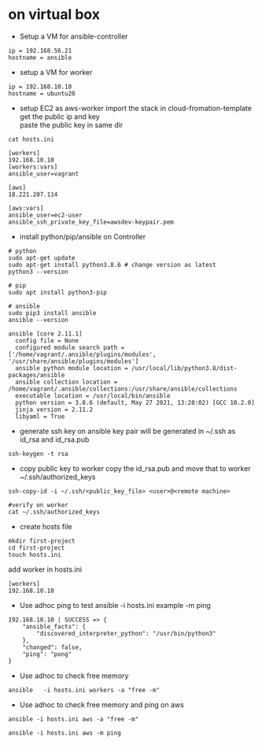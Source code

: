 # on virtual box

* Setup a VM for ansible-controller
```
ip = 192.168.56.21
hostname = ansible
```
* setup a VM for worker
```
ip = 192.168.10.10
hostname = ubuntu20
```

* setup EC2 as aws-worker
import the stack in cloud-fromation-template  
get the public ip and key  
paste the public key in same dir
```
cat hosts.ini

[workers]
192.168.10.10
[workers:vars]
ansible_user=vagrant

[aws]
18.221.207.114

[aws:vars]
ansible_user=ec2-user
ansible_ssh_private_key_file=awsdev-keypair.pem

```

* install python/pip/ansible on Controller
```
# python
sudo apt-get update
sudo apt-get install python3.8.6 # change version as latest
python3 --version

# pip
sudo apt install python3-pip

# ansible
sudo pip3 install ansible
ansible --version

ansible [core 2.11.1]
  config file = None
  configured module search path = ['/home/vagrant/.ansible/plugins/modules', '/usr/share/ansible/plugins/modules']
  ansible python module location = /usr/local/lib/python3.8/dist-packages/ansible
  ansible collection location = /home/vagrant/.ansible/collections:/usr/share/ansible/collections
  executable location = /usr/local/bin/ansible
  python version = 3.8.6 (default, May 27 2021, 13:28:02) [GCC 10.2.0]
  jinja version = 2.11.2
  libyaml = True
```

* generate ssh key on ansible
key pair will be generated in ~/.ssh as id_rsa and id_rsa.pub
```
ssh-keygen -t rsa
```

* copy public key to worker
copy the id_rsa.pub and move that to worker ~/.ssh/authorized_keys
```
ssh-copy-id -i ~/.ssh/<public_key_file> <user>@<remote machine>

#verify on worker
cat ~/.ssh/authorized_keys
```

* create hosts file
```
mkdir first-project
cd first-project
touch hosts.ini
```

add worker in hosts.ini
```
[workers]
192.168.10.10
```

* Use adhoc ping to test
ansible -i hosts.ini example -m ping 
```
192.168.10.10 | SUCCESS => {
    "ansible_facts": {
        "discovered_interpreter_python": "/usr/bin/python3"
    },
    "changed": false,
    "ping": "pong"
}
```

* Use adhoc to check free memory
```
ansible   -i hosts.ini workers -a "free -m"
```

* Use adhoc to check free memory and ping on aws
```
ansible -i hosts.ini aws -a "free -m"

ansible -i hosts.ini aws -m ping 
```